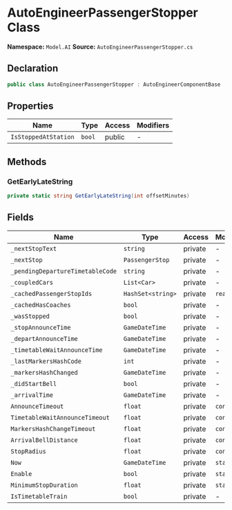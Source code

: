 # AutoEngineerPassengerStopper Class

**Namespace:** `Model.AI`
**Source:** `AutoEngineerPassengerStopper.cs`

## Declaration

```csharp
public class AutoEngineerPassengerStopper : AutoEngineerComponentBase
```

## Properties

| Name | Type | Access | Modifiers |
|------|------|--------|-----------|
| `IsStoppedAtStation` | `bool` | public | - |

## Methods

### GetEarlyLateString

```csharp
private static string GetEarlyLateString(int offsetMinutes)
```

## Fields

| Name | Type | Access | Modifiers |
|------|------|--------|-----------|
| `_nextStopText` | `string` | private | - |
| `_nextStop` | `PassengerStop` | private | - |
| `_pendingDepartureTimetableCode` | `string` | private | - |
| `_coupledCars` | `List<Car>` | private | - |
| `_cachedPassengerStopIds` | `HashSet<string>` | private | `readonly` |
| `_cachedHasCoaches` | `bool` | private | - |
| `_wasStopped` | `bool` | private | - |
| `_stopAnnounceTime` | `GameDateTime` | private | - |
| `_departAnnounceTime` | `GameDateTime` | private | - |
| `_timetableWaitAnnounceTime` | `GameDateTime` | private | - |
| `_lastMarkersHashCode` | `int` | private | - |
| `_markersHashChanged` | `GameDateTime` | private | - |
| `_didStartBell` | `bool` | private | - |
| `_arrivalTime` | `GameDateTime` | private | - |
| `AnnounceTimeout` | `float` | private | `const` |
| `TimetableWaitAnnounceTimeout` | `float` | private | `const` |
| `MarkersHashChangeTimeout` | `float` | private | `const` |
| `ArrivalBellDistance` | `float` | private | `const` |
| `StopRadius` | `float` | private | `const` |
| `Now` | `GameDateTime` | private | `static` |
| `Enable` | `bool` | private | `static` |
| `MinimumStopDuration` | `float` | private | `static` |
| `IsTimetableTrain` | `bool` | private | - |

